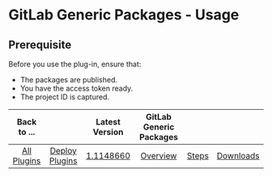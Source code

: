 # GitLab Generic Packages - Usage

## Prerequisite
Before you use the plug-in, ensure that:
 - The packages are published.
 - You have the access token ready.
 - The project ID is captured.


|          Back to ...          | |         Latest Version         |GitLab Generic Packages|||
|:-----------------------------:|:------------------------------:| :---: | :---: | :---: | :---: |
| [All Plugins](../../index.md) | [Deploy Plugins](../README.md) |[1.1148660](https://raw.githubusercontent.com/UrbanCode/IBM-UCD-PLUGINS/main/files/gitlab-generic-packages/ucd-plugins-gitlab-generic-packages-1.1148660.zip)|[Overview](overview.md)|[Steps](steps.md)|[Downloads](downloads.md)|




